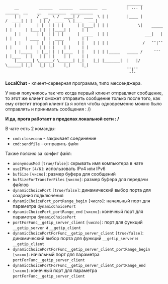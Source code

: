 ```
                                                      _______
    __         ______   ______   ________  __         | ... |            ______  __    __   ________  __________
    | |       /  __  \ /  ____| /  ____  \ | |        |____ |           /  ____| | |   | | /  ____  \ |___   ___|
    | |       | |  | | | |      | |____| | | |             \|    _____  | |      | |___| | | |____| |     | |
    | |       | |  | | | |      |  ____  | | |                ___|   |  | |      | ____  | |  ____  |     | |
    | |       | |  | | | |      | |    | | | |               /   ¯¯|¯¯  | |      | |   | | | |    | |     | |
    | |_____  | |__| | | |____  | |    | | | |_____   _____ /     ¯¯¯   | |____  | |   | | | |    | |     | |
    |_______| \______/ \______| |_|    |_| |_______|  |   |/            \______| |_|   |_| |_|    |_|     |_|
                                                      ¯¯|¯¯
                                                       ¯¯¯
```

**LocalChat** - клиент-серверная программа, типо мессенджера.

У меня получилось так что когда первый клиент отправляет сообщение, то этот же клиент сможет отправить сообщение только после того, как ему ответит второй клиент (а я хотел чтобы одновременно можно было отправлять и принимать сообщения : /)

**И да, прога работает в пределах локальной сети : /**

В чате есть 2 команды:
- `cmd:closeconn` - закрывает соединение
- `cmd:sendfile` - отправить файл
  
Также поясню за конфиг файл:
- `anonymousMod` `[true/false]`: скрывать имя компьютера в чате
- `useIPVer` `[4/6]`: использовать IPv4 или IPv6
- `bufSize` `[число]`: размер буфера для сообщений
- `bufSizeForTransferFiles` `[число]`: размер буфера для передачи файлов
- `dynamicChoicePort` `[true/false]`: динамический выбор порта для создания подключения
- `dynamicChoicePort_portRange_begin` `[число]`: начальный порт для параметра `dynamicChoicePort`
- `dynamicChoicePort_portRange_end` `[число]`: конечный порт для параметра `dynamicChoicePort`
- `portForFunc__getip_server_client` `[число]`: порт для функций `__getip_server` и `__getip_client`
- `dynamicChoicePortForFunc__getip_server_client` `[true/false]`: динамический выбор порта для функций `__getip_server` и `__getip_client`
- `dynamicChoicePortForFunc__getip_server_client_portRange_begin` `[число]`: начальный порт для параметра `portForFunc__getip_server_client`
- `dynamicChoicePortForFunc__getip_server_client_portRange_end` `[число]`: конечный порт для параметра `portForFunc__getip_server_client`